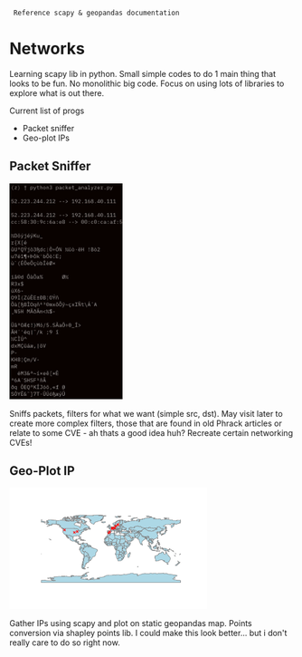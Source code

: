 ` Reference scapy & geopandas documentation`

# Networks

Learning scapy lib in python. Small simple codes to do 1 main
thing that looks to be fun. No monolithic big code. Focus on 
using lots of libraries to explore what is out there.

Current list of progs
* Packet sniffer 
* Geo-plot IPs

## Packet Sniffer

<img src="figs/fig3.png" width="200" />

Sniffs packets, filters for what we want (simple src, dst). May
visit later to create more complex filters, those that are found
in old Phrack articles or relate to some CVE - ah thats a good
idea huh? Recreate certain networking CVEs!

## Geo-Plot IP

<img src="figs/fig2.png" width="350" />

Gather IPs using scapy and plot on static geopandas map.
Points conversion via shapley points lib. I could make this
look better... but i don't really care to do so right now.
